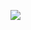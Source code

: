  ![](https://hits.seeyoufarm.com/api/count/incr/badge.svg?url=https%3A%2F%2Fgithub.com%2Fgjbae1212%2Fhit-counter&count_bg=%2355614C&title_bg=%23D32323&icon=&icon_color=%23E7E7E7&title=hits&edge_flat=false)
